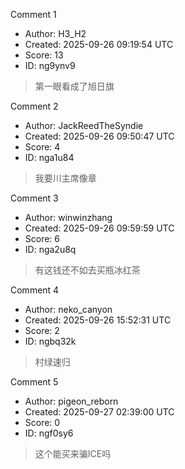 Comment 1

- Author: H3_H2
- Created: 2025-09-26 09:19:54 UTC
- Score: 13
- ID: ng9ynv9

> 第一眼看成了旭日旗

Comment 2

- Author: JackReedTheSyndie
- Created: 2025-09-26 09:50:47 UTC
- Score: 4
- ID: nga1u84

> 我要川主席像章

Comment 3

- Author: winwinzhang
- Created: 2025-09-26 09:59:59 UTC
- Score: 6
- ID: nga2u8q

> 有这钱还不如去买瓶冰红茶

Comment 4

- Author: neko_canyon
- Created: 2025-09-26 15:52:31 UTC
- Score: 2
- ID: ngbq32k

> 村绿速归

Comment 5

- Author: pigeon_reborn
- Created: 2025-09-27 02:39:00 UTC
- Score: 0
- ID: ngf0sy6

> 这个能买来骗ICE吗
